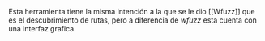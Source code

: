 Esta herramienta tiene la misma intención a la que se le dio [[Wfuzz]] que es el descubrimiento de rutas, pero a diferencia de *wfuzz* esta cuenta con una interfaz grafica.

